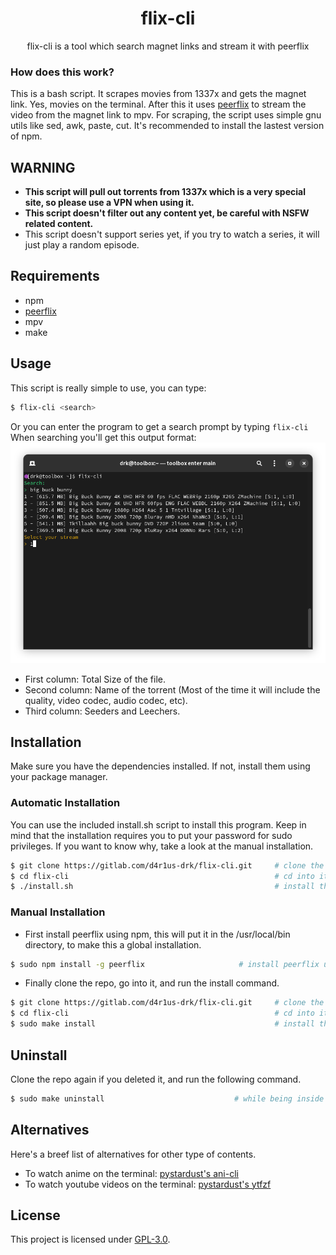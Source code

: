 <h1 align="center">flix-cli</h1>
<p align="center">flix-cli is a tool which search magnet links and stream it with peerflix</p>

### How does this work?
This is a bash script. It scrapes movies from 1337x and gets the magnet link. Yes, movies on the terminal.
After this it uses [peerflix](https://github.com/mafintosh/peerflix) to stream the video from the magnet link to mpv.
For scraping, the script uses simple gnu utils like sed, awk, paste, cut. It's recommended to install the lastest version of npm.

## WARNING
- **This script will pull out torrents from 1337x which is a very special site, so please use a VPN when using it.**
- **This script doesn't filter out any content yet, be careful with NSFW related content.**
- This script doesn't support series yet, if you try to watch a series, it will just play a random episode.

## Requirements
* npm
* [peerflix](https://github.com/mafintosh/peerflix)
* mpv
* make

## Usage
This script is really simple to use, you can type:
``` sh
$ flix-cli <search>
```
Or you can enter the program to get a search prompt by typing `flix-cli`
When searching you'll get this output format:
![Output Example](./resources/output-example.png "Output Example")
- First column: Total Size of the file.
- Second column: Name of the torrent (Most of the time it will include the quality, video codec, audio codec, etc).
- Third column: Seeders and Leechers.

## Installation
Make sure you have the dependencies installed. If not, install them using your package manager.

### Automatic Installation
You can use the included install.sh script to install this program.
Keep in mind that the installation requires you to put your password for sudo privileges. If you want to know why, take a look at the manual installation.
```sh
$ git clone https://gitlab.com/d4r1us-drk/flix-cli.git     # clone the repo
$ cd flix-cli                                              # cd into it
$ ./install.sh                                             # install the script
```

### Manual Installation
* First install peerflix using npm, this will put it in the /usr/local/bin directory, to make this a global installation.
```sh
$ sudo npm install -g peerflix                     # install peerflix using npm
```
* Finally clone the repo, go into it, and run the install command.
```sh
$ git clone https://gitlab.com/d4r1us-drk/flix-cli.git     # clone the repo
$ cd flix-cli                                              # cd into it
$ sudo make install                                        # install the script
```

## Uninstall
Clone the repo again if you deleted it, and run the following command.
```sh
$ sudo make uninstall                             # while being inside the repo
```

## Alternatives
Here's a breef list of alternatives for other type of contents.
- To watch anime on the terminal: [pystardust's ani-cli](https://github.com/pystardust/ani-cli "ani-cli")
- To watch youtube videos on the terminal: [pystardust's ytfzf](https://github.com/pystardust/ytfzf "ytfzf")

## License
This project is licensed under [GPL-3.0](https://raw.githubusercontent.com/Illumina/licenses/master/gpl-3.0.txt).
